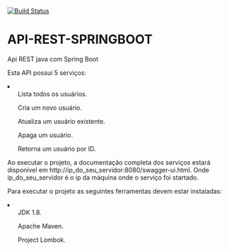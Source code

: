 [![Build Status](https://travis-ci.com/rbnascimentoo/api-rest-springboot.svg?branch=master)](https://travis-ci.com/rbnascimentoo/api-rest-springboot)

# API-REST-SPRINGBOOT
Api REST java com Spring Boot


Esta API possui 5 serviços:

<li>
<ul>Lista todos os usuários.</ul>
<ul>Cria um novo usuário.</ul>
<ul>Atualiza um usuário existente.</ul>
<ul>Apaga um usuário.</ul>
<ul>Retorna um usuário por ID.</ul>
</li>

Ao executar o projeto, a documentação completa dos serviços estará disponível em http://ip_do_seu_servidor:8080/swagger-ui.html. Onde ip_do_seu_servidor é o ip da máquina onde o serviço foi startado.

Para executar o projeto as seguintes ferramentas devem estar instaladas:
<li>
<ul>JDK 1.8.</ul>
<ul>Apache Maven.</ul>
<ul>Project Lombok.</ul>
</li>
